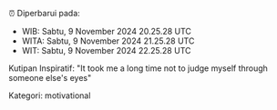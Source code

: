 ⏰ Diperbarui pada:
- WIB: Sabtu, 9 November 2024 20.25.28 UTC
- WITA: Sabtu, 9 November 2024 21.25.28 UTC
- WIT: Sabtu, 9 November 2024 22.25.28 UTC

Kutipan Inspiratif:
"It took me a long time not to judge myself through someone else's eyes"


Kategori: motivational


